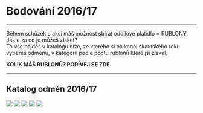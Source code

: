 # Bodování 2016/17
-------------------


Během schůzek a akcí máš možnost sbírat oddílové platidlo = RUBLONY.  
Jak a za co je můžeš získat?  
To vše najdeš v katalogu níže, ze kterého si na konci skautského roku vybereš odměnu, v kategorii podle počtu rublonů které jsi získal.  

**KOLIK MÁŠ RUBLONŮ? PODÍVEJ SE ZDE.**

-------------------------
## Katalog odměn 2016/17

![](https://dd06291c6c.cbaul-cdnwnd.com/0abdc7eb0737f25fe87fa1e4a28deb1c/system_preview_detail_200031746-196381a5ea-public/P%C5%98EHLED.PNG)
![](https://dd06291c6c.cbaul-cdnwnd.com/0abdc7eb0737f25fe87fa1e4a28deb1c/system_preview_detail_200031742-8f5bc914f6-public/K1.PNG)
![](https://dd06291c6c.cbaul-cdnwnd.com/0abdc7eb0737f25fe87fa1e4a28deb1c/system_preview_detail_200031743-0fb7411aaa-public/K2.PNG)
![](https://dd06291c6c.cbaul-cdnwnd.com/0abdc7eb0737f25fe87fa1e4a28deb1c/system_preview_detail_200031744-6a7c16c702-public/K3.PNG)
![](https://dd06291c6c.cbaul-cdnwnd.com/0abdc7eb0737f25fe87fa1e4a28deb1c/system_preview_detail_200031745-c541fc7358-public/K4.PNG)
